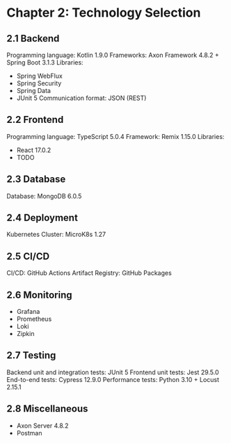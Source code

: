 # Chapter 2: Technology Selection

## 2.1 Backend

Programming language: Kotlin 1.9.0
Frameworks: Axon Framework 4.8.2 + Spring Boot 3.1.3
Libraries:
- Spring WebFlux
- Spring Security
- Spring Data
- JUnit 5
  Communication format: JSON (REST)

## 2.2 Frontend

Programming language: TypeScript 5.0.4
Framework: Remix 1.15.0
Libraries:
- React 17.0.2
- TODO

## 2.3 Database

Database: MongoDB 6.0.5

## 2.4 Deployment

Kubernetes Cluster: MicroK8s 1.27

## 2.5 CI/CD

CI/CD: GitHub Actions
Artifact Registry: GitHub Packages

## 2.6 Monitoring

- Grafana
- Prometheus
- Loki
- Zipkin

## 2.7 Testing

Backend unit and integration tests: JUnit 5
Frontend unit tests: Jest 29.5.0
End-to-end tests: Cypress 12.9.0
Performance tests: Python 3.10 + Locust 2.15.1

## 2.8 Miscellaneous

- Axon Server 4.8.2
- Postman
